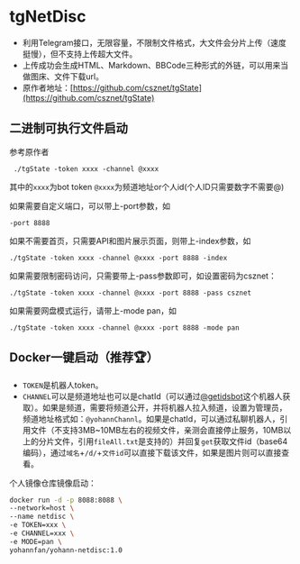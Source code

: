 # tgNetDisc
- 利用Telegram接口，无限容量，不限制文件格式，大文件会分片上传（速度挺慢），但不支持上传超大文件。
- 上传成功会生成HTML、Markdown、BBCode三种形式的外链，可以用来当做图床、文件下载url。
- 原作者地址：[https://github.com/csznet/tgState](https://github.com/csznet/tgState)
## 二进制可执行文件启动
参考原作者
```
 ./tgState -token xxxx -channel @xxxx
```
其中的`xxxx`为bot token `@xxxx`为频道地址or个人id(个人ID只需要数字不需要@)

如果需要自定义端口，可以带上-port参数，如

```
-port 8888
```

如果不需要首页，只需要API和图片展示页面，则带上-index参数，如

```
./tgState -token xxxx -channel @xxxx -port 8888 -index
```

如果需要限制密码访问，只需要带上-pass参数即可，如设置密码为csznet：

```
./tgState -token xxxx -channel @xxxx -port 8888 -pass csznet
```

如果需要网盘模式运行，请带上-mode pan，如

```
./tgState -token xxxx -channel @xxxx -port 8888 -mode pan
```


## Docker一键启动（推荐🏆）
- `TOKEN`是机器人token。
- `CHANNEL`可以是频道地址也可以是chatId（可以通过[@getidsbot](https://t.me/getidsbot)这个机器人获取）。如果是频道，需要将频道公开，并将机器人拉入频道，设置为管理员，频道地址格式如：`@yohannChannl`。如果是chatId，可以通过私聊机器人，引用文件（不支持3MB~10MB左右的视频文件，亲测会直接停止服务，10MB以上的分片文件，引用`fileAll.txt`是支持的）并回复`get`获取文件id（base64编码），通过`域名`+`/d/`+`文件id`可以直接下载该文件，如果是图片则可以直接查看。

个人镜像仓库镜像启动：

```bash
docker run -d -p 8088:8088 \
--network=host \
--name netdisc \
-e TOKEN=xxx \
-e CHANNEL=xxx \
-e MODE=pan \
yohannfan/yohann-netdisc:1.0
```

